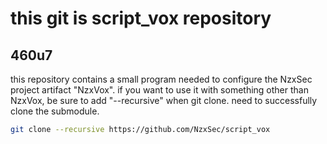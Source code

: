 # this git is script_vox repository

## 460u7
this repository contains a small program needed to configure the NzxSec project artifact "NzxVox". if you want to use it with something other than NzxVox, be sure to add "--recursive" when git clone. need to successfully clone the submodule.

```bash
git clone --recursive https://github.com/NzxSec/script_vox
```

